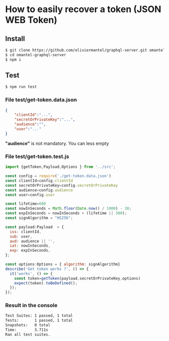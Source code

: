 # How to easily recover a token (JSON WEB Token)

## Install
```bash
$ git clone https://github.com/oliviermantel/graphql-server.git omantel-graphql-server
$ cd omantel-graphql-server
$ npm i 
```


## Test

```bash
$ npm run test 
```
### File test/get-token.data.json

```json
{	
    "clientId":"...",
    "secretOrPrivateKey":"...",
    "audience":"",
    "user":"..."
}
```

__"audience"__ is not mandatory. You can less empty

### File test/get-token.test.js
  
```js
import {getToken,Payload,Options } from '../src';

const config = require('./get-token.data.json')
const clientId=config.clientId
const secretOrPrivateKey=config.secretOrPrivateKey
const audience=config.audience
const user=config.user

const lifetime=600
const nowInSeconds = Math.floor(Date.now() / 1000) - 30;
const expInSeconds = nowInSeconds + (lifetime || 300);
const signAlgorithm = "HS256";

const payload:Payload  = {
  iss: clientId,
  sub: user,
  aud: audience || '',
  iat: nowInSeconds,
  exp: expInSeconds,
};

const options:Options = { algorithm: signAlgorithm}
describe('Get token works ?', () => {
  it('works', () => {
    const token=getToken(payload,secretOrPrivateKey,options)
    expect(token).toBeDefined();
  });
});
```
  
### Result in the console

```bash
Test Suites: 1 passed, 1 total
Tests:       1 passed, 1 total
Snapshots:   0 total
Time:        3.711s
Ran all test suites.
```